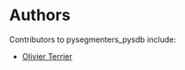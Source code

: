 # Authors

Contributors to pysegmenters_pysdb include:

+ [Olivier Terrier](mailto:olivier.terrier@kairntech.com)
